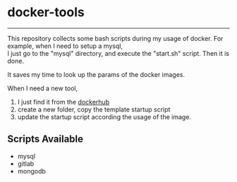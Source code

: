 # docker-tools
---

This repository collects some bash scripts during my usage of docker. For example, when I need to setup a mysql,  
I just go to the "mysql" directory, and execute the "start.sh" script. Then it is done.  

It saves my time to look up the params of the docker images. 

When I need a new tool, 
1. I just find it from the [dockerhub](https://hub.docker.com/)
2. create a new folder, copy the template startup script
3. update the startup script according the usage of the image.

## Scripts Available

- mysql
- gitlab
- mongodb

